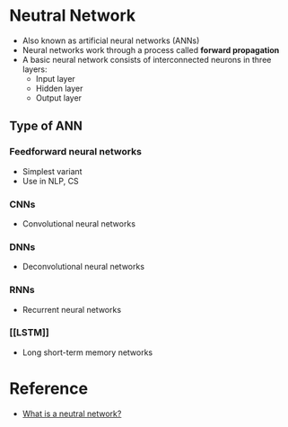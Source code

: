 # Neutral Network
- Also known as artificial neural networks (ANNs)
- Neural networks work through a process called **forward propagation**
- A basic neural network consists of interconnected neurons in three layers:
	- Input layer
	- Hidden layer
	- Output layer
## Type of ANN
### Feedforward neural networks
- Simplest variant
- Use in NLP, CS 
### CNNs
- Convolutional neural networks
### DNNs
- Deconvolutional neural networks
### RNNs
- Recurrent neural networks
### [[LSTM]]
- Long short-term memory networks

# Reference
- [What is a neutral network?](https://www.elastic.co/what-is/neural-network)
